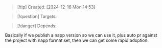 
>[!tip] Created: [2024-12-16 Mon 14:53]

>[!question] Targets: 

>[!danger] Depends: 

Basically if we publish a napp version so we can use it, plus auto pr against the project with napp format set, then we can get some rapid adoption.